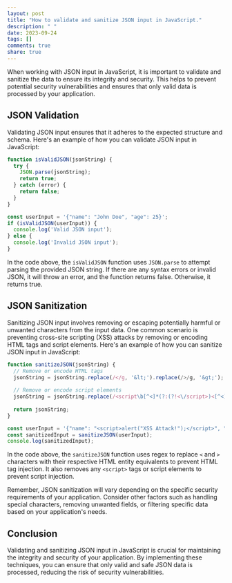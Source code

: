 ```yaml
---
layout: post
title: "How to validate and sanitize JSON input in JavaScript."
description: " "
date: 2023-09-24
tags: []
comments: true
share: true
---
```


When working with JSON input in JavaScript, it is important to validate and sanitize the data to ensure its integrity and security. This helps to prevent potential security vulnerabilities and ensures that only valid data is processed by your application.

## JSON Validation

Validating JSON input ensures that it adheres to the expected structure and schema. Here's an example of how you can validate JSON input in JavaScript:

```javascript
function isValidJSON(jsonString) {
  try {
    JSON.parse(jsonString);
    return true;
  } catch (error) {
    return false;
  }
}

const userInput = '{"name": "John Doe", "age": 25}';
if (isValidJSON(userInput)) {
  console.log('Valid JSON input');
} else {
  console.log('Invalid JSON input');
}
```

In the code above, the `isValidJSON` function uses `JSON.parse` to attempt parsing the provided JSON string. If there are any syntax errors or invalid JSON, it will throw an error, and the function returns false. Otherwise, it returns true.

## JSON Sanitization

Sanitizing JSON input involves removing or escaping potentially harmful or unwanted characters from the input data. One common scenario is preventing cross-site scripting (XSS) attacks by removing or encoding HTML tags and script elements. Here's an example of how you can sanitize JSON input in JavaScript:

```javascript
function sanitizeJSON(jsonString) {
  // Remove or encode HTML tags
  jsonString = jsonString.replace(/</g, '&lt;').replace(/>/g, '&gt;');
  
  // Remove or encode script elements
  jsonString = jsonString.replace(/<script\b[^<]*(?:(?!<\/script>)<[^<]*)*<\/script>/gi, '');
  
  return jsonString;
}

const userInput = '{"name": "<script>alert("XSS Attack!");</script>", "message": "Hello World"}';
const sanitizedInput = sanitizeJSON(userInput);
console.log(sanitizedInput);
```

In the code above, the `sanitizeJSON` function uses regex to replace `<` and `>` characters with their respective HTML entity equivalents to prevent HTML tag injection. It also removes any `<script>` tags or script elements to prevent script injection.

Remember, JSON sanitization will vary depending on the specific security requirements of your application. Consider other factors such as handling special characters, removing unwanted fields, or filtering specific data based on your application's needs.

## Conclusion

Validating and sanitizing JSON input in JavaScript is crucial for maintaining the integrity and security of your application. By implementing these techniques, you can ensure that only valid and safe JSON data is processed, reducing the risk of security vulnerabilities.